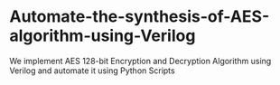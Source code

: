 # Automate-the-synthesis-of-AES-algorithm-using-Verilog
We implement AES 128-bit Encryption and Decryption Algorithm using Verilog and automate it using Python Scripts
